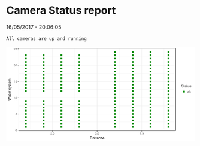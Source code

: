 Camera Status report
================
16/05/2017 - 20:06:05

    All cameras are up and running

![](camreport_files/figure-markdown_github/unnamed-chunk-2-1.png)
